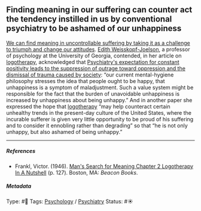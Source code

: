 ## Finding meaning in our suffering can counter act the tendency instilled in us by conventional psychiatry to be ashamed of our unhappiness

[We can find meaning in uncontrollable suffering by taking it as a challenge to triumph and change our attitudes](We%20can%20find%20meaning%20in%20uncontrollable%20suffering%20by%20taking%20it%20as%20a%20challenge%20to%20triumph%20and%20change%20our%20attitudes.md). [Edith Weisskopf-Joelson](), a professor of psychology at the University of Georgia, contended, in her article on [logotherapy](), acknowledged that [Psychiatry's expectation for constant positivity leads to the suppression of outrage toward oppression and the dismissal of trauma caused by society](Psychiatry's%20expectation%20for%20constant%20positivity%20leads%20to%20the%20suppression%20of%20outrage%20toward%20oppression%20and%20the%20dismissal%20of%20trauma%20caused%20by%20society.md): “our current mental-hygiene philosophy stresses the idea that people ought to be happy, that unhappiness is a symptom of maladjustment. Such a value system might be responsible for the fact that the burden of unavoidable unhappiness is increased by unhappiness about being unhappy.” And in another paper she expressed the hope that [logotherapy]() “may help counteract certain unhealthy trends in the present-day culture of the United States, where the incurable sufferer is given very little opportunity to be proud of his suffering and to consider it ennobling rather than degrading” so that “he is not only unhappy, but also ashamed of being unhappy.”

---

##### References

* Frankl, Victor. (1946). [Man's Search for Meaning Chapter 2 Logotherapy In A Nutshell](Man's%20Search%20for%20Meaning%20Chapter%202%20Logotherapy%20In%20A%20Nutshell.md) (p. 127). Boston, MA: *Beacon Books*. 

##### Metadata

Type: #🔴 
Tags: [Psychology](Psychology.md) / [Psychiatry](Psychiatry.md)
Status: #☀️ 
